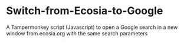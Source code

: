 # Switch-from-Ecosia-to-Google
A Tampermonkey script (Javascript) to open a Google search in a new window from ecosia.org with the same search parameters
